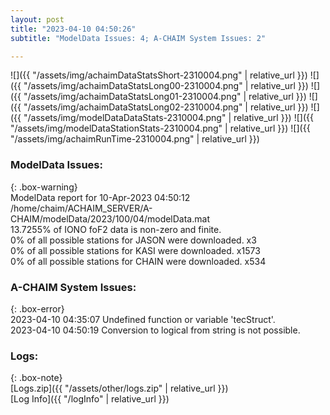 ```yaml
---
layout: post
title: "2023-04-10 04:50:26"
subtitle: "ModelData Issues: 4; A-CHAIM System Issues: 2"

---
```


![]({{ "/assets/img/achaimDataStatsShort-2310004.png" | relative_url }})
![]({{ "/assets/img/achaimDataStatsLong00-2310004.png" | relative_url }})
![]({{ "/assets/img/achaimDataStatsLong01-2310004.png" | relative_url }})
![]({{ "/assets/img/achaimDataStatsLong02-2310004.png" | relative_url }})
![]({{ "/assets/img/modelDataDataStats-2310004.png" | relative_url }})
![]({{ "/assets/img/modelDataStationStats-2310004.png" | relative_url }})
![]({{ "/assets/img/achaimRunTime-2310004.png" | relative_url }})


### ModelData Issues:  
  
{: .box-warning}  
 ModelData report for 10-Apr-2023 04:50:12   
 /home/chaim/ACHAIM_SERVER/A-CHAIM/modelData/2023/100/04/modelData.mat   
 13.7255% of IONO foF2 data is non-zero and finite.   
 0% of all possible stations for JASON were downloaded. x3   
 0% of all possible stations for KASI were downloaded. x1573   
 0% of all possible stations for CHAIN were downloaded. x534   
  
### A-CHAIM System Issues:  
  
{: .box-error}  
2023-04-10 04:35:07 Undefined function or variable 'tecStruct'.  
2023-04-10 04:50:19 Conversion to logical from string is not possible.  

### Logs:  
  
{: .box-note}  
[Logs.zip]({{ "/assets/other/logs.zip" | relative_url }})  
[Log Info]({{ "/logInfo" | relative_url }})  
